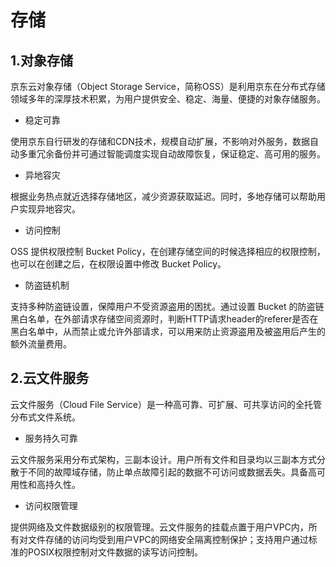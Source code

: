# 存储

## 1.对象存储

京东云对象存储（Object Storage Service，简称OSS）是利用京东在分布式存储领域多年的深厚技术积累，为用户提供安全、稳定、海量、便捷的对象存储服务。

- 稳定可靠

使用京东自行研发的存储和CDN技术，规模自动扩展，不影响对外服务，数据自动多重冗余备份并可通过智能调度实现自动故障恢复，保证稳定、高可用的服务。

- 异地容灾

根据业务热点就近选择存储地区，减少资源获取延迟。同时，多地存储可以帮助用户实现异地容灾。

- 访问控制

OSS 提供权限控制 Bucket Policy，在创建存储空间的时候选择相应的权限控制，也可以在创建之后，在权限设置中修改 Bucket Policy。

- 防盗链机制

支持多种防盗链设置，保障用户不受资源盗用的困扰。通过设置 Bucket 的防盗链黑白名单，在外部请求存储空间资源时，判断HTTP请求header的referer是否在黑白名单中，从而禁止或允许外部请求，可以用来防止资源盗用及被盗用后产生的额外流量费用。

## 2.云文件服务

云文件服务（Cloud File Service）是一种高可靠、可扩展、可共享访问的全托管分布式文件系统。

- 服务持久可靠

云文件服务采用分布式架构，三副本设计。用户所有文件和目录均以三副本方式分散于不同的故障域存储，防止单点故障引起的数据不可访问或数据丢失。具备高可用性和高持久性。

- 访问权限管理

提供网络及文件数据级别的权限管理。云文件服务的挂载点置于用户VPC内，所有对文件存储的访问均受到用户VPC的网络安全隔离控制保护；支持用户通过标准的POSIX权限控制对文件数据的读写访问控制。




